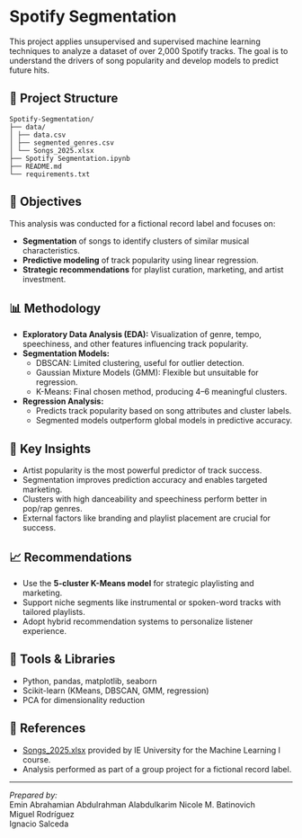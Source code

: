 # Spotify Segmentation

This project applies unsupervised and supervised machine learning techniques to analyze a dataset of over 2,000 Spotify tracks. The goal is to understand the drivers of song popularity and develop models to predict future hits.

## 📁 Project Structure
```
Spotify-Segmentation/
├── data/
│ ├── data.csv
│ ├── segmented_genres.csv
│ └── Songs_2025.xlsx
├── Spotify Segmentation.ipynb
├── README.md
└── requirements.txt
```

## 📌 Objectives

This analysis was conducted for a fictional record label and focuses on:
- **Segmentation** of songs to identify clusters of similar musical characteristics.
- **Predictive modeling** of track popularity using linear regression.
- **Strategic recommendations** for playlist curation, marketing, and artist investment.

## 📊 Methodology

- **Exploratory Data Analysis (EDA):** Visualization of genre, tempo, speechiness, and other features influencing track popularity.
- **Segmentation Models:**
  - DBSCAN: Limited clustering, useful for outlier detection.
  - Gaussian Mixture Models (GMM): Flexible but unsuitable for regression.
  - K-Means: Final chosen method, producing 4–6 meaningful clusters.
- **Regression Analysis:**
  - Predicts track popularity based on song attributes and cluster labels.
  - Segmented models outperform global models in predictive accuracy.

## 🎯 Key Insights

- Artist popularity is the most powerful predictor of track success.
- Segmentation improves prediction accuracy and enables targeted marketing.
- Clusters with high danceability and speechiness perform better in pop/rap genres.
- External factors like branding and playlist placement are crucial for success.

## 📈 Recommendations

- Use the **5-cluster K-Means model** for strategic playlisting and marketing.
- Support niche segments like instrumental or spoken-word tracks with tailored playlists.
- Adopt hybrid recommendation systems to personalize listener experience.

## 🧠 Tools & Libraries

- Python, pandas, matplotlib, seaborn
- Scikit-learn (KMeans, DBSCAN, GMM, regression)
- PCA for dimensionality reduction

## 📄 References

- [Songs_2025.xlsx](./data/Songs_2025.xlsx) provided by IE University for the Machine Learning I course.
- Analysis performed as part of a group project for a fictional record label.

---

*Prepared by:*  
Emin Abrahamian
Abdulrahman Alabdulkarim 
Nicole M. Batinovich    
Miguel Rodríguez  
Ignacio Salceda
